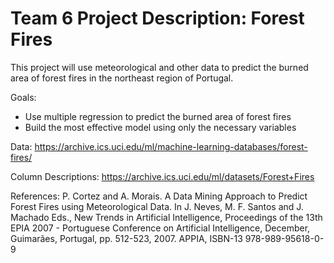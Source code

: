 # Team 6 Project Description: Forest Fires

This project will use meteorological and other data to predict the burned area of forest fires in the northeast region of Portugal.

Goals:
- Use multiple regression to predict the burned area of forest fires
- Build the most effective model using only the necessary variables

Data:
https://archive.ics.uci.edu/ml/machine-learning-databases/forest-fires/

Column Descriptions:
https://archive.ics.uci.edu/ml/datasets/Forest+Fires 

References:
P. Cortez and A. Morais. A Data Mining Approach to Predict Forest Fires using Meteorological Data. In J. Neves, M. F. Santos and J. Machado Eds., New Trends in Artificial Intelligence, Proceedings of the 13th EPIA 2007 - Portuguese Conference on Artificial Intelligence, December, Guimarães, Portugal, pp. 512-523, 2007. APPIA, ISBN-13 978-989-95618-0-9 
